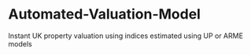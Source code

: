 # Automated-Valuation-Model
Instant UK property valuation using indices estimated using UP or ARME models
